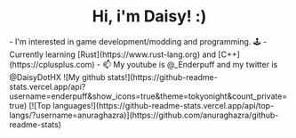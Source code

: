 <h1 align="center">Hi, i'm Daisy! :)</h1>  
- I'm interested in game development/modding and programming. 🕹
- Currently learning [Rust](https://www.rust-lang.org) and [C++](https://cplusplus.com)  
- 📫 My youtube is @_Enderpuff and my twitter is @DaisyDotHX  
![My github stats!](https://github-readme-stats.vercel.app/api?username=enderpuff&show_icons=true&theme=tokyonight&count_private=true)
[![Top languages!](https://github-readme-stats.vercel.app/api/top-langs/?username=anuraghazra)](https://github.com/anuraghazra/github-readme-stats)
